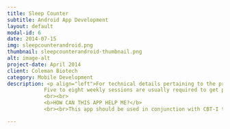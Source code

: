 ```yaml
---
title: Sleep Counter
subtitle: Android App Development
layout: default
modal-id: 6
date: 2014-07-15
img: sleepcounterandroid.png
thumbnail: sleepcounterandroid-thumbnail.png
alt: image-alt
project-date: April 2014
client: Coleman Biotech
category: Mobile Development
description: <p align="left">For technical details pertaining to the project please go to the <a href="http://LouisDColeman.github.io/SleepCounter">Sleep Counter github project page</a><br><br><b>YOU ARE NOT ALONE</b><br><br>More than one in four people experience insomnia from time to time and more than 1 in 10 will suffer from a chronic form of the disorder. Despite the prevalent belief that insomnia is not a serious problem, there is substantial evidence which shows that untreated and persistent insomnia is associated with&#58;<br><br>&#8226; Reduced quality of life<br>&#8226; Poor work performance<br>&#8226; Increased occurrence of accidents <br>&#8226; Risk for medical illness<br>&#8226; Risk for psychiatric illness<br><br>Fortunately, for the 10 - 20 % of Americans who suffer from insomnia, there is help. Recent advances in Sleep Medicine help the majority of troubled sleepers, often without medication.<br><br><b>TYPES OF SLEEP PROBELMS TREATED</b><br><br>This app is meant for individuals who have difficulty falling asleep, difficulty staying asleep, or difficulty sleeping on a schedule that allows them to function best in their work.<br><br><b>WHAT WILL HAPPEN</b><br><br>Your sleep will be evaluated using a series of questionnaires that you may wish to share with a sleep medicine professional. The questions range from medical history to medical symptoms to sleep disorder symptoms to sleep environment questions. Your sleep medicine professional may wish to conduct an interview. These questions along with the interview will aid in determining the factors that affect your sleep and daytime functioning.<br><br><b>WHAT KIND OF TREATMENT CAN I EXPECT?</b><br><br>For individuals with Primary or Secondary Insomnia, the first line of intervention is usually behavioral. Behavioral treatment is based upon the concept that chronic insomnia (greater than 4 weeks) is maintained by a variety of physical and behavioral factors that have little or nothing to do with acute insomnia (one or two days). The factors that maintain chronic insomnia are the ones targeted for treatment. This treatment is known as CBT-I or Cognitive Behavioral Therapy for Insomnia and this app can aid in CBT-I therapy.<br><br>Clinical studies have shown that behavioral treatment for insomnia is effective, producing long lasting results that are comparable to or exceed those of sleeping pills.<br><br>
            Five to eight weekly sessions are usually required to get people good sleep and to help them continue sleeping well. Follow-up recommendations are made to ensure that the results are maintained.
            <br><br>
            <b>HOW CAN THIS APP HELP ME?</b>
            <br><br>This app should be used in conjunction with CBT-I therapy from a sleep medicine specialist. Answering the questionnaire provided will allow the app to suggest predictive goals that your specialist might recommend to aid you in obtaining better sleep. You may edit these goals if they do not match your sleep specialist recommendations or manually add weekly goals suggested by your sleep specialist.<br><br>Each weekly session will become available as you progress through your treatment. These sessions consist of a reading to educate you on the behaviors and type of therapy that will aid you in getting better sleep and how these therapies work. Once you complete the reading for that week your personal goals for that week will appear with a bedtime that matches the alarm you set for yourself. The sleep diary and graphs will aid you and your specialist in evaluating your progress through the sessions. The sleep graphs, daily and weekly sleep diaries can be shared through email and text with your sleep specialist.<br><br>Better sleep starts today. If you would like to become a beta tester please use the email form on the homepage and include "Beta Tester" on the first line of the email.</p>

---
```


